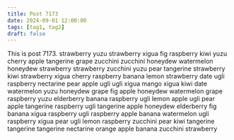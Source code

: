 ```yaml
---
title: Post 7173
date: 2024-09-01 12:00:00
tags: [tag1, tag2]
draft: false
---
```

This is post 7173.
strawberry
yuzu
strawberry
xigua
fig
raspberry
kiwi
yuzu
cherry
apple
tangerine
grape
zucchini
zucchini
honeydew
watermelon
honeydew
strawberry
strawberry
zucchini
yuzu
pear
tangerine
strawberry
kiwi
strawberry
xigua
cherry
raspberry
banana
lemon
strawberry
date
ugli
raspberry
nectarine
pear
apple
ugli
ugli
xigua
mango
xigua
kiwi
date
watermelon
yuzu
honeydew
grape
fig
apple
honeydew
watermelon
grape
raspberry
yuzu
elderberry
banana
raspberry
ugli
lemon
apple
ugli
pear
apple
tangerine
raspberry
ugli
tangerine
apple
honeydew
elderberry
fig
banana
xigua
raspberry
ugli
raspberry
apple
banana
watermelon
ugli
raspberry
xigua
pear
ugli
lemon
raspberry
zucchini
pear
kiwi
tangerine
tangerine
tangerine
nectarine
orange
apple
banana
zucchini
strawberry
